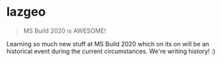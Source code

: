 # lazgeo
> MS Build 2020 is AWESOME!

Learning so much new stuff at MS Build 2020 which on its on will be an historical event during the current circumstances.
We're writing history! :)
